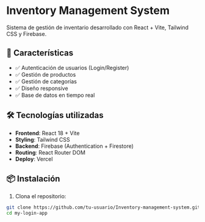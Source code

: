 # Inventory Management System

Sistema de gestión de inventario desarrollado con React + Vite, Tailwind CSS y Firebase.

## 🚀 Características

- ✅ Autenticación de usuarios (Login/Register)
- ✅ Gestión de productos
- ✅ Gestión de categorías
- ✅ Diseño responsive
- ✅ Base de datos en tiempo real

## 🛠️ Tecnologías utilizadas

- **Frontend**: React 18 + Vite
- **Styling**: Tailwind CSS
- **Backend**: Firebase (Authentication + Firestore)
- **Routing**: React Router DOM
- **Deploy**: Vercel

## 📦 Instalación

1. Clona el repositorio:

```bash
git clone https://github.com/tu-usuario/Inventory-management-system.git
cd my-login-app
```
